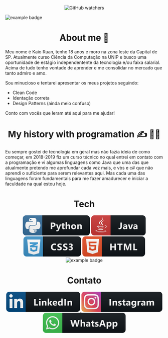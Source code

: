 <p align="center">    
<img alt="GitHub watchers" src="https://img.shields.io/github/watchers/MTSKaioken/MTSKaioken?color=red&label=Views&style=for-the-badge">
</p> 

<img src="https://oms.systems/images/hello-world.jpg" alt="example badge" style="vertical-align:top margin:6px 4px">
<h1 align="center">About me 🧑</h1>

Meu nome é Kaio Ruan, tenho 18 anos e moro na zona leste da Capital de SP. Atualmente curso Ciência da Computação na UNIP e busco uma oportunidade de estágio independentente da tecnologia e/ou faixa salarial. Acima de tudo tenho vontade de aprender e me consolidar no mercado que tanto admiro e amo. 

  Sou minucioso e tentarei apresentar os meus projetos seguindo:

- Clean Code 
- Identação correta
- Design Patterns (ainda meio confuso)

Conto com vocês que leram até aqui para me ajudar!

<h1 align="center">My history with programation ✍️ 👨‍💻 </h1>

Eu sempre gostei de tecnologia em geral mas não fazia ideia de como começar, em 2018-2019 fiz um curso técnico no qual entrei em contato com a programação e vi algumas linguagens como Java que uma das que atualmente pretendo me aprofundar cada vez mais, e vbs e c# que não aprendi o suficiente para serem relevantes aqui. Mas cada uma das linguagens foram fundamentais para me fazer amadurecer e iniciar a faculdade na qual estou hoje.

<h1 align="center">Tech</h1>

<p align="center">
<img src="https://raw.githubusercontent.com/MikeCodesDotNET/ColoredBadges/master/svg/dev/languages/python.svg" alt="example badge" style="vertical-align:top margin:6px 4px">
<img src="https://raw.githubusercontent.com/MikeCodesDotNET/ColoredBadges/master/svg/dev/languages/java.svg" alt="example badge" style="vertical-align:top margin:6px 4px">
<img src="https://raw.githubusercontent.com/MikeCodesDotNET/ColoredBadges/master/svg/dev/languages/css3.svg" alt="example badge" style="vertical-align:top margin:6px 4px">
<img src="https://raw.githubusercontent.com/MikeCodesDotNET/ColoredBadges/master/svg/dev/languages/html.svg" alt="example badge" style="vertical-align:top margin:6px 4px">
<img src="https://svgshare.com/i/VHG.svg" alt="example badge" style="vertical-align:top margin:6px 4px">
</p>

<h1 align="center">Contato</h1>
<p align="center">
 <a href="https://www.linkedin.com/in/mtskaioken/">
    <img src="https://raw.githubusercontent.com/MikeCodesDotNET/ColoredBadges/master/svg/social/linkedin.svg" alt="example badge" style="vertical-align:top margin:6px 4px">
  </a>  
  
  <a href="https://www.instagram.com/kaio.ruan73/">
    <img src="https://raw.githubusercontent.com/MikeCodesDotNET/ColoredBadges/master/svg/social/instagram.svg" alt="example badge" style="vertical-align:top margin:6px 4px">
  </a>  

   <a href="https://api.whatsapp.com/send?phone=5511981667180&text=Hi!🖖">
    <img src="https://raw.githubusercontent.com/MikeCodesDotNET/ColoredBadges/master/svg/social/whatsapp.svg" alt="example badge" style="vertical-align:top margin:6px 4px">
  </a>  
</p>
